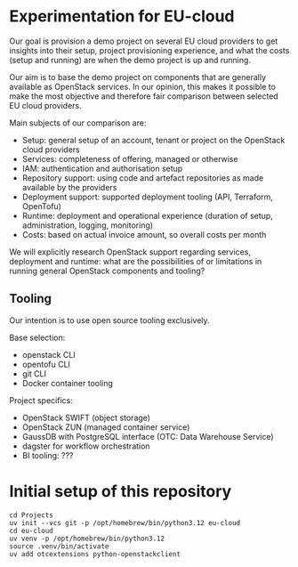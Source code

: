 # Experimentation for EU-cloud

Our goal is provision a demo project on several EU cloud providers to get insights into their setup, project provisioning experience, and what the costs (setup and running) are when the demo project is up and running.

Our aim is to base the demo project on components that are generally available as OpenStack services. In our opinion, this makes it possible to make the most objective and therefore fair comparison between selected EU cloud providers.

Main subjects of our comparison are:

- Setup: general setup of an account, tenant or project on the OpenStack cloud providers
- Services: completeness of offering, managed or otherwise
- IAM: authentication and authorisation setup
- Repository support: using code and artefact repositories as made available by the providers
- Deployment support: supported deployment tooling (API, Terraform, OpenTofu)
- Runtime: deployment and operational experience (duration of setup, administration, logging, monitoring)
- Costs: based on actual invoice amount, so overall costs per month

We will explicitly research OpenStack support regarding services, deployment and runtime: what are the possibilities of or limitations in running general OpenStack components and tooling?

## Tooling

Our intention is to use open source tooling exclusively.

Base selection:

- openstack CLI
- opentofu CLI
- git CLI
- Docker container tooling

Project specifics:

- OpenStack SWIFT (object storage)
- OpenStack ZUN (managed container service)
- GaussDB with PostgreSQL interface (OTC: Data Warehouse Service)
- dagster for workflow orchestration
- BI tooling: ???

# Initial setup of this repository

```
cd Projects
uv init --vcs git -p /opt/homebrew/bin/python3.12 eu-cloud
cd eu-cloud
uv venv -p /opt/homebrew/bin/python3.12
source .venv/bin/activate
uv add otcextensions python-openstackclient
```
